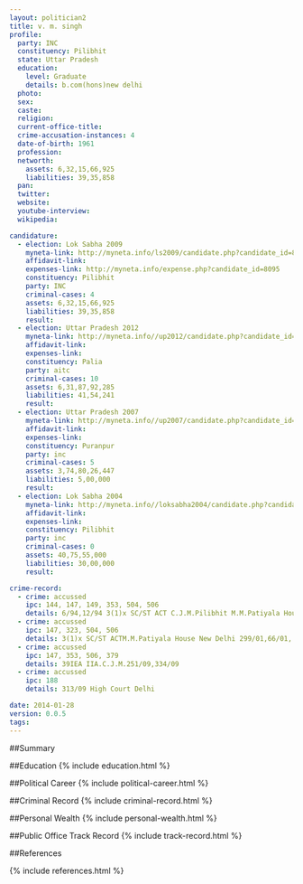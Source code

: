 ```yaml
---
layout: politician2
title: v. m. singh
profile: 
  party: INC
  constituency: Pilibhit
  state: Uttar Pradesh
  education: 
    level: Graduate
    details: b.com(hons)new delhi
  photo: 
  sex: 
  caste: 
  religion: 
  current-office-title: 
  crime-accusation-instances: 4
  date-of-birth: 1961
  profession: 
  networth: 
    assets: 6,32,15,66,925
    liabilities: 39,35,858
  pan: 
  twitter: 
  website: 
  youtube-interview: 
  wikipedia: 

candidature: 
  - election: Lok Sabha 2009
    myneta-link: http://myneta.info/ls2009/candidate.php?candidate_id=8095
    affidavit-link: 
    expenses-link: http://myneta.info/expense.php?candidate_id=8095
    constituency: Pilibhit 
    party: INC
    criminal-cases: 4
    assets: 6,32,15,66,925
    liabilities: 39,35,858
    result:  
  - election: Uttar Pradesh 2012
    myneta-link: http://myneta.info//up2012/candidate.php?candidate_id=2743
    affidavit-link: 
    expenses-link: 
    constituency: Palia 
    party: aitc
    criminal-cases: 10
    assets: 6,31,87,92,285
    liabilities: 41,54,241
    result:  
  - election: Uttar Pradesh 2007
    myneta-link: http://myneta.info//up2007/candidate.php?candidate_id=86
    affidavit-link: 
    expenses-link: 
    constituency: Puranpur 
    party: inc
    criminal-cases: 5
    assets: 3,74,80,26,447
    liabilities: 5,00,000
    result:  
  - election: Lok Sabha 2004
    myneta-link: http://myneta.info//loksabha2004/candidate.php?candidate_id=4793
    affidavit-link: 
    expenses-link: 
    constituency: Pilibhit 
    party: inc
    criminal-cases: 0
    assets: 40,75,55,000
    liabilities: 30,00,000
    result:  

crime-record: 
  - crime: accussed
    ipc: 144, 147, 149, 353, 504, 506
    details: 6/94,12/94 3(1)x SC/ST ACT C.J.M.Pilibhit M.M.Patiyala House New Delhi IIA.C.J.M. 
  - crime: accussed
    ipc: 147, 323, 504, 506
    details: 3(1)x SC/ST ACTM.M.Patiyala House New Delhi 299/01,66/01, 
  - crime: accussed
    ipc: 147, 353, 506, 379
    details: 39IEA IIA.C.J.M.251/09,334/09 
  - crime: accussed
    ipc: 188
    details: 313/09 High Court Delhi 

date: 2014-01-28
version: 0.0.5
tags: 
---
```

##Summary


##Education
{% include education.html %}


##Political Career
{% include political-career.html %}


##Criminal Record
{% include criminal-record.html %}


##Personal Wealth
{% include personal-wealth.html %}


##Public Office Track Record
{% include track-record.html %}


##References


{% include references.html %}